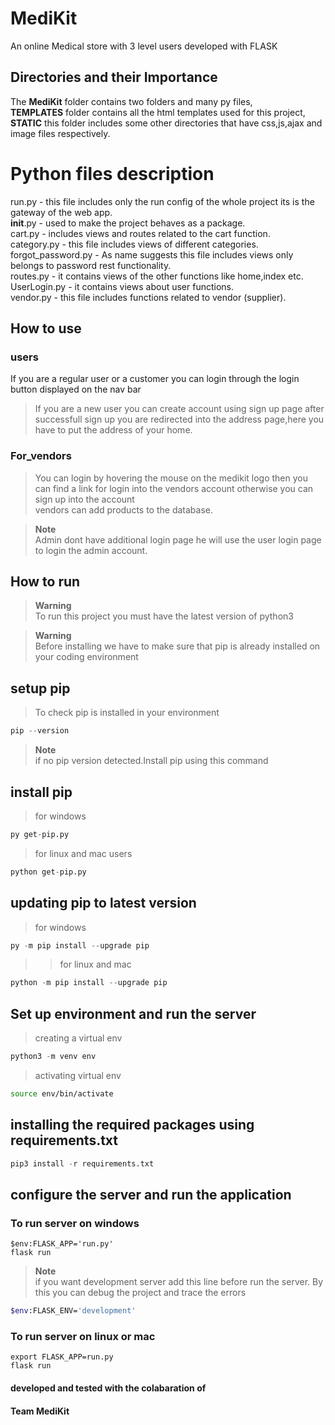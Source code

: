 # MediKit
An online Medical store with 3 level users developed with FLASK


## Directories and their Importance
The **MediKit** folder contains two folders and many py files,<br>
**TEMPLATES** folder contains all the html templates used for this project,<br>
**STATIC** this folder includes some other directories that have css,js,ajax and image files respectively.

<h1>Python files description</h1>

run.py  - this file includes only the run config of the whole project its is the gateway of the web app.<br>
__init__.py - used to make the project behaves as a package.<br>
cart.py - includes views and routes related to the cart function.<br>
category.py - this file includes views of different categories.<br>
forgot_password.py  - As name suggests this file includes views only belongs to password rest functionality.<br>
routes.py - it contains views of the other functions like home,index etc.<br>
UserLogin.py  - it contains views about user functions.<br>
vendor.py - this file includes functions related to vendor (supplier).<br>

## How to use 

### users
If you are a regular user or a customer you can login through the login button displayed on the nav bar<br>
>If you are a new user you can create account using sign up page after successfull sign up you are redirected into the address page,here you have to put the address of your home.</p>
 
### For_vendors <br>
>You can login by hovering the mouse on the medikit logo then you can find a link for login into the vendors account otherwise you can sign up into the account<br> vendors can add products to the database.

>**Note** <br> Admin dont have additional login page he will use the user login page to login the admin account.


## How to run
>**Warning** <br>To run this project you must have the latest version of python3


>**Warning** <br>Before installing we have to make sure that pip is already installed on your coding environment<br>

##
## setup pip


>To check pip is installed in your environment

```py 
pip --version 
```

>**Note** <br>
if no pip version detected.Install pip using this command

## install pip

>for windows

```py
py get-pip.py
```

>for linux and mac users

```py
python get-pip.py
```

## updating pip to latest version

>for windows
```py
py -m pip install --upgrade pip
```

>>for linux and mac
```py
python -m pip install --upgrade pip
```

## Set up environment and run the server

>creating a virtual env
```py
python3 -m venv env
```

>activating virtual env
```bash
source env/bin/activate
```
## installing the required packages using requirements.txt

```py
pip3 install -r requirements.txt
```
## configure the server and run the application
 

### To run server on windows

```shell
$env:FLASK_APP='run.py'
flask run
```
>**Note** <br>
if you want development server add this line before run the server. By this you can debug the project and trace the errors
```bash
$env:FLASK_ENV='development'
```

### To run server on linux or mac

```shell
export FLASK_APP=run.py
flask run
```


#### developed and tested with the colabaration of
#### Team MediKit




